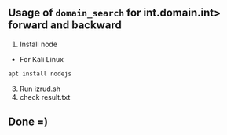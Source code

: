 ## Usage of `domain_search` for int.domain.int> forward and backward

1. Install node
- For Kali Linux
```bash
apt install nodejs
```
3. Run izrud.sh
4. check result.txt

## Done =)
